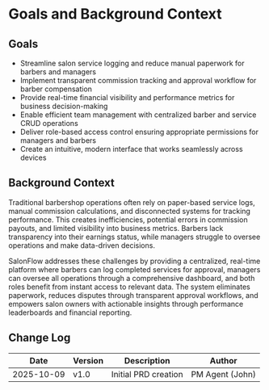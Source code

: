 # Goals and Background Context

## Goals

- Streamline salon service logging and reduce manual paperwork for barbers and managers
- Implement transparent commission tracking and approval workflow for barber compensation
- Provide real-time financial visibility and performance metrics for business decision-making
- Enable efficient team management with centralized barber and service CRUD operations
- Deliver role-based access control ensuring appropriate permissions for managers and barbers
- Create an intuitive, modern interface that works seamlessly across devices

## Background Context

Traditional barbershop operations often rely on paper-based service logs, manual commission calculations, and disconnected systems for tracking performance. This creates inefficiencies, potential errors in commission payouts, and limited visibility into business metrics. Barbers lack transparency into their earnings status, while managers struggle to oversee operations and make data-driven decisions.

SalonFlow addresses these challenges by providing a centralized, real-time platform where barbers can log completed services for approval, managers can oversee all operations through a comprehensive dashboard, and both roles benefit from instant access to relevant data. The system eliminates paperwork, reduces disputes through transparent approval workflows, and empowers salon owners with actionable insights through performance leaderboards and financial reporting.

## Change Log

| Date       | Version | Description          | Author          |
| ---------- | ------- | -------------------- | --------------- |
| 2025-10-09 | v1.0    | Initial PRD creation | PM Agent (John) |
